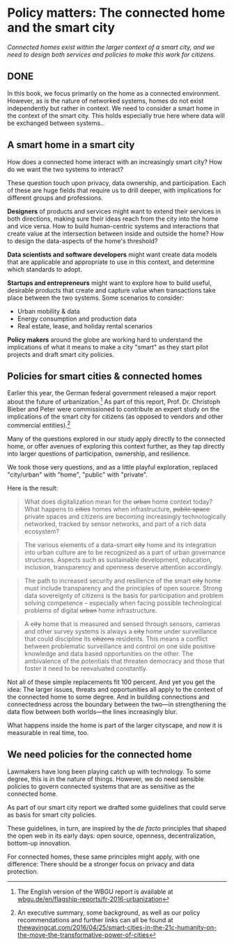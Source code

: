 # Policy matters: The connected home and the smart city

_Connected homes exist within the larger context of a smart city, and we need to design both services and policies to make this work for citizens._

## DONE

In this book, we focus primarily on the home as a connected environment. However, as is the nature of networked systems, homes do not exist independently but rather in context. We need to consider a smart home in the context of the smart city. This holds especially true here where data will be exchanged between systems.. 

## A smart home in a smart city

How does a connected home interact with an increasingly smart city? How do we want the two systems to interact?

These question touch upon privacy, data ownership, and participation. Each of these are huge fields that require us to drill deeper, with implications for different groups and professions.

**Designers** of products and services might want to extend their services in both directions, making sure their ideas reach from the city into the home and vice versa. How to build human-centric systems and interactions that create value at the intersection between inside and outside the home? How to design the data-aspects of the home's threshold? 

**Data scientists and software developers** might want create data models that are applicable and appropriate to use in this context, and determine which standards to adopt.

**Startups and entrepreneurs** might want to explore how to build useful, desirable products that create and capture value when transactions take place between the two systems. Some scenarios to consider:

- Urban mobility & data
- Energy consumption and production data
- Real estate, lease, and holiday rental scenarios

**Policy makers** around the globe are working hard to understand the implications of what it means to make a city "smart" as they start pilot projects and draft smart city policies.

## Policies for smart cities & connected homes

Earlier this year, the German federal government released a major report about the future of urbanization.[^1] As part of this report, Prof. Dr. Christoph Bieber and Peter were commissioned to contribute an expert study on the implications of the smart city for citizens (as opposed to vendors and other commercial entities).[^2]

Many of the questions explored in our study apply directly to the connected home, or offer avenues of exploring this context further, as they tap directly into larger questions of participation, ownership, and resilience. 

We took those very questions, and as a little playful exploration, replaced "city/urban" with "home", "public" with "private". 

Here is the result:

> What does digitalization mean for the <strike>urban</strike> home context today? What happens to <strike>cities</strike> homes when infrastructure, <strike>public space</strike> private spaces and citizens are becoming increasingly technologically networked, tracked by sensor networks, and part of a rich data ecosystem?

> The various elements of a data-smart <strike>city</strike> home and its integration into urban culture are to be recognized as a part of urban governance structures. Aspects such as sustainable development, education, inclusion, transparency and openness deserve attention accordingly. 

> The path to increased security and resilience of the smart <strike>city</strike> home must include transparency and the principles of open source. Strong data sovereignty of citizens is the basis for participation and problem solving competence – especially when facing possible technological problems of digital <strike>urban</strike> home infrastructure.

> A <strike>city</strike> home that is measured and sensed through sensors, cameras and other survey systems is always a <strike>city</strike> home under surveillance that could discipline its <strike>citizens</strike> residents. This means a conflict between problematic surveillance and control on one side positive knowledge and data based opportunities on the other. The ambivalence of the potentials that threaten democracy and those that foster it need to be reevaluated constantly.

Not all of these simple replacements fit 100 percent. And yet you get the idea: The larger issues, threats and opportunities all apply to the context of the connected home to some degree. And in building connections and connectedness across the boundary between the two—in strengthening the data flow between both worlds—the lines increasingly blur. 

What happens inside the home is part of the larger cityscape, and now it is measurable in real time, too.

## We need policies for the connected home

Lawmakers have long been playing catch up with technology. To some degree, this is in the nature of things. However, we do need sensible policies to govern connected systems that are as sensitive as the connected home.

As part of our smart city report we drafted some guidelines that could serve as basis for smart city policies.

These guidelines, in turn, are inspired by the *de facto* principles that shaped the open web in its early days: open source, openness, decentralization, bottom-up innovation. 

For connected homes, these same principles might apply, with one difference: There should be a stronger focus on privacy and data protection.

[^1]: The English version of the WBGU report is available at [wbgu.de/en/flagship-reports/fr-2016-urbanization](http://www.wbgu.de/en/flagship-reports/fr-2016-urbanization/)
[^2]: An executive summary, some background, as well as our policy recommendations and further links can all be found at [thewavingcat.com/2016/04/25/smart-cities-in-the-21c-humanity-on-the-move-the-transformative-power-of-cities](http://www.thewavingcat.com/2016/04/25/smart-cities-in-the-21c-humanity-on-the-move-the-transformative-power-of-cities/)


